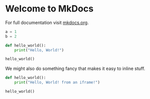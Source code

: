# Welcome to MkDocs

For full documentation visit [mkdocs.org](https://www.mkdocs.org).


```python
a = 1
b = 2
```

<!-- add-marimo-button -->
```python
def hello_world():
    print("Hello, World!")

hello_world()
```

We might also do something fancy that makes it easy to inline stuff. 

<!-- add-marimo-iframe -->
```python
def hello_world():
    print("Hello, World! from an iframe!")

hello_world()
```

<script src="extractor.js"></script>
<script>
    document.addEventListener('DOMContentLoaded', function() {
        addMarimoButtons();
    });
</script>
